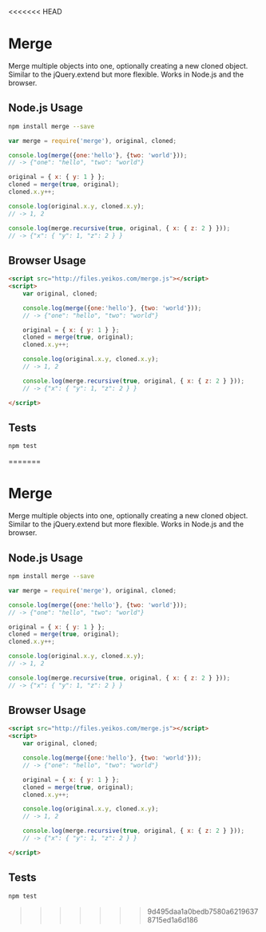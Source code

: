 <<<<<<< HEAD
# Merge

Merge multiple objects into one, optionally creating a new cloned object.
Similar to the jQuery.extend but more flexible. Works in Node.js and the
browser.

## Node.js Usage

```sh
npm install merge --save
```

```js
var merge = require('merge'), original, cloned;

console.log(merge({one:'hello'}, {two: 'world'}));
// -> {"one": "hello", "two": "world"}

original = { x: { y: 1 } };
cloned = merge(true, original);
cloned.x.y++;

console.log(original.x.y, cloned.x.y);
// -> 1, 2

console.log(merge.recursive(true, original, { x: { z: 2 } }));
// -> {"x": { "y": 1, "z": 2 } }

```

## Browser Usage

```html
<script src="http://files.yeikos.com/merge.js"></script>
<script>
	var original, cloned;

	console.log(merge({one:'hello'}, {two: 'world'}));
	// -> {"one": "hello", "two": "world"}

	original = { x: { y: 1 } };
	cloned = merge(true, original);
	cloned.x.y++;

	console.log(original.x.y, cloned.x.y);
	// -> 1, 2

	console.log(merge.recursive(true, original, { x: { z: 2 } }));
	// -> {"x": { "y": 1, "z": 2 } }

</script>
```

## Tests

```sh
npm test
```
=======
# Merge

Merge multiple objects into one, optionally creating a new cloned object.
Similar to the jQuery.extend but more flexible. Works in Node.js and the
browser.

## Node.js Usage

```sh
npm install merge --save
```

```js
var merge = require('merge'), original, cloned;

console.log(merge({one:'hello'}, {two: 'world'}));
// -> {"one": "hello", "two": "world"}

original = { x: { y: 1 } };
cloned = merge(true, original);
cloned.x.y++;

console.log(original.x.y, cloned.x.y);
// -> 1, 2

console.log(merge.recursive(true, original, { x: { z: 2 } }));
// -> {"x": { "y": 1, "z": 2 } }

```

## Browser Usage

```html
<script src="http://files.yeikos.com/merge.js"></script>
<script>
	var original, cloned;

	console.log(merge({one:'hello'}, {two: 'world'}));
	// -> {"one": "hello", "two": "world"}

	original = { x: { y: 1 } };
	cloned = merge(true, original);
	cloned.x.y++;

	console.log(original.x.y, cloned.x.y);
	// -> 1, 2

	console.log(merge.recursive(true, original, { x: { z: 2 } }));
	// -> {"x": { "y": 1, "z": 2 } }

</script>
```

## Tests

```sh
npm test
```
>>>>>>> 9d495daa1a0bedb7580a62196378715ed1a6d186
